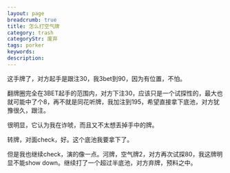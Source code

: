 ```yaml
---
layout: page
breadcrumb: true
title: 怎么打空气牌
category: trash
categoryStr: 废弃
tags: porker
keywords: 
description: 
---
```


<p>

<a class="fancybox-buttons" data-fancybox-group="button" href="/img/life/Air_1.png"><img src="/img/life/porkerbg.jpg" alt="" hidden/></a>

<a class="fancybox-buttons" data-fancybox-group="button" href="/img/life/Air_2.png"></a>

<a class="fancybox-buttons" data-fancybox-group="button" href="/img/life/Air_3.png"></a>


</p>



这手牌了，对方起手是跟注30，我3bet到90，因为有位置，不怕。

翻牌圈完全在3BET起手的范围内，对方下注30，应该只是一个试探性的，最大也就可能中了个8，再不就是同花听牌，我加注到195，希望直接拿下底池，对方犹豫很久，跟注。

很明显，它认为我在诈唬，而且又不太想丢掉手中的牌。

转牌，对面check，好。这个底池我要拿下了。

但是我也继续check，演的像一点。河牌，空气牌2，对方再次试探80，我这牌明显不能show down。继续打了一个超过半底池，对方弃牌，预料之中。
